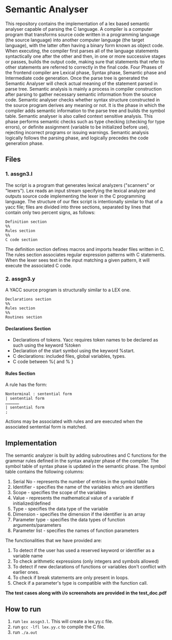 # Semantic Analyser 

This repository contains the implementation of a lex based semantic analyser capable of parsing the C language.
A compiler is a computer program that transforms source code written in a
programming language (the source language) into another computer language (the
target language), with the latter often having a binary form known as object code.
When executing, the compiler first parses all of the language statements
syntactically one after the other and then, in one or more successive stages or
passes, builds the output code, making sure that statements that refer to other
statements are referred to correctly in the final code. Four Phases of the frontend
compiler are Lexical phase, Syntax phase, Semantic phase and Intermediate code
generation. Once the parse tree is generated the Semantic Analyser will check
actual meaning of the statement parsed in parse tree. Semantic analysis is mainly a
process in compiler construction after parsing to gather necessary semantic
information from the source code. Semantic analyser checks whether syntax
structure constructed in the source program derives any meaning or not. It is the
phase in which the compiler adds semantic information to the parse tree and builds
the symbol table. Semantic analyser is also called context sensitive analysis. This
phase performs semantic checks such as type checking (checking for type errors),
or definite assignment (variable to be initialized before use), rejecting incorrect
programs or issuing warnings. Semantic analysis logically follows the parsing phase,
and logically precedes the code generation phase.

## Files
### 1. assgn3.l

The script is a program that generates lexical analyzers ("scanners" or "lexers"). Lex reads an input stream specifying the lexical analyzer and outputs source code implementing the lexer in the C programming language. The structure of our flex script is intentionally similar to that of a yacc file; files are divided into three sections, separated by lines that contain only two percent signs, as follows:
```
Definition section
%%
Rules section
%%
C code section
```
The definition section defines macros and imports header files written in C. The rules section associates regular expression patterns with C statements. When
the lexer sees text in the input matching a given pattern, it will execute the associated C code.

### 2. assgn3.y

A YACC source program is structurally similar to a LEX one.
```
Declarations section
%%
Rules section
%%
Routines section
```
#### Declarations Section
- Declarations of tokens. Yacc requires token names to be declared as such
using the keyword %token
- Declaration of the start symbol using the keyword %start.
- C declarations: included files, global variables, types.
- C code between %{ and % }

#### Rules Section
A rule has the form:
```
Nonterminal : sentential form
| sentential form
………………
| sentential form
;
```
Actions may be associated with rules and are executed when the associated
sentential form is matched.

## Implementation
The semantic analyzer is built by adding subroutines and C functions for the
grammar rules defined in the syntax analyzer phase of the compiler. The symbol
table of syntax phase is updated in the semantic phase. The symbol table contains
the following columns:
1. Serial No - represents the number of entries in the symbol table
2. Identifier - specifies the name of the variables which are identifiers
3. Scope - specifies the scope of the variables
4. Value - represents the mathematical value of a variable if initialized/defined
5. Type - specifies the data type of the variable
6. Dimension - specifies the dimension if the identifier is an array
7. Parameter type - specifies the data types of function arguments/parameters
8. Parameter list - specifies the names of function parameters


The functionalities that we have provided are:
1) To detect if the user has used a reserved keyword or identifier as a variable name
2) To check arithmetic expressions (only integers and symbols allowed)
3) To detect if new declarations of functions or variables don't conflict with earlier ones.
4) To check if break statements are only present in loops.
5) Check if a parameter's type is compatible with the function call.



**The test cases along with i/o screenshots are provided in the test_doc.pdf**

## How to run
1) run `lex assgn3.l`. This will create a lex.yy.c file.
2) run `gcc -lfl lex.yy.c` to compile the C file.
3) run  `./a.out` 


